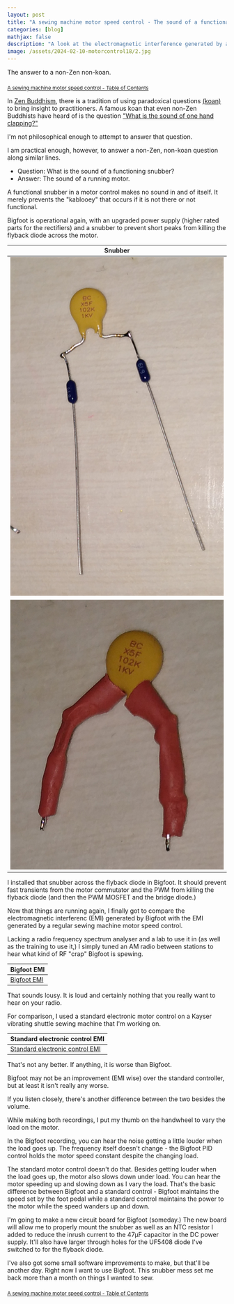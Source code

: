 ```yaml
---
layout: post
title: "A sewing machine motor speed control - The sound of a functional snubber"
categories: [blog]
mathjax: false
description: "A look at the electromagnetic interference generated by a custom sewing machine motor control."
image: /assets/2024-02-10-motorcontrol18/2.jpg
---
```

The answer to a non-Zen non-koan.

<sub>[A sewing machine motor speed control - Table of Contents](motorcontrol-toc)</sub> 

In [Zen Buddhism,](https://en.wikipedia.org/wiki/Zen) there is a tradition of using paradoxical questions [(koan)](https://en.wikipedia.org/wiki/Koan) to bring insight to practitioners.  A famous koan that even non-Zen Buddhists have heard of is the question ["What is the sound of one hand clapping?"](https://en.wikipedia.org/wiki/Hakuin_Ekaku#Hear_the_sound_of_one_hand)

I'm not philosophical enough to attempt to answer that question.

I am practical enough, however, to answer a non-Zen, non-koan question along similar lines.

- Question: What is the sound of a functioning snubber?
- Answer: The sound of a running motor.

A functional snubber in a motor control makes no sound in and of itself.  It merely prevents the "kablooey" that occurs if it is not there or not functional.

Bigfoot is operational again, with an upgraded power supply (higher rated parts for the rectifiers) and a snubber to prevent short peaks from killing the flyback diode across the motor.

|Snubber|
|-------|
|![Snubber 1](/assets/2024-02-10-motorcontrol18/1.jpg)|
|![Snubber 2](/assets/2024-02-10-motorcontrol18/2.jpg)|

I installed that snubber across the flyback diode in Bigfoot.  It should prevent fast transients from the motor commutator and the PWM from killing the flyback diode (and then the PWM MOSFET and the bridge diode.)

Now that things are running again, I finally got to compare the electromagnetic interferenc (EMI) generated by Bigfoot with the EMI generated by a regular sewing machine motor speed control.

Lacking a radio frequency spectrum analyser and a lab to use it in (as well as the training to use it,) I simply tuned an AM radio between stations to hear what kind of RF "crap" Bigfoot is spewing.

|Bigfoot EMI|
|-----------|
|[Bigfoot EMI](/assets/2024-02-10-motorcontrol18/bigfoot.mp3)|


That sounds lousy.  It is loud and certainly nothing that you really want to hear on your radio.

For comparison, I used a standard electronic motor control on a Kayser vibrating shuttle sewing machine that I'm working on.

|Standard electronic control EMI|
|-------------------------------|
|[Standard electronic control EMI](/assets/2024-02-10-motorcontrol18/standard.mp3)|

That's not any better.  If anything, it is worse than Bigfoot.

Bigfoot may not be an improvement (EMI wise) over the standard controller, but at least it isn't really any worse.

If you listen closely, there's another difference between the two besides the volume.

While making both recordings, I put my thumb on the handwheel to vary the load on the motor.

In the Bigfoot recording, you can hear the noise getting a little louder when the load goes up.  The frequency itself doesn't change - the Bigfoot PID control holds the motor speed constant despite the changing load.

The standard motor control doesn't do that.  Besides getting louder when the load goes up, the motor also slows down under load.  You can hear the motor speeding up and slowing down as I vary the load.  That's the basic difference between Bigfoot and a standard control - Bigfoot maintains the speed set by the foot pedal while a standard control maintains the power to the motor while the speed wanders up and down.

I'm going to make a new circuit board for Bigfoot (someday.)  The new board will allow me to properly mount the snubber as well as an NTC resistor I added to reduce the inrush current to the 47µF capacitor in the DC power supply.  It'll also have larger through holes for the UF5408 diode I've switched to for the flyback diode.

I've also got some small software improvements to make, but that'll be another day.  Right now I want to use Bigfoot.  This snubber mess set me back more  than a month on things I wanted to sew.

<sub>[A sewing machine motor speed control - Table of Contents](motorcontrol-toc)</sub> 
